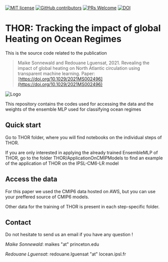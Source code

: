 [![MIT
license](https://img.shields.io/badge/License-MIT-blue.svg)](https://github.com/epiforecasts/covidregionaldata/blob/master/LICENSE.md/)
[![GitHub
contributors](https://img.shields.io/github/contributors/maikejulie/DNN4CLi)](https://github.com/maikejulie/DNN4Cli/graphs/contributors)
[![PRs
Welcome](https://img.shields.io/badge/PRs-welcome-yellow.svg)](https://makeapullrequest.com/)
[![DOI](http://img.shields.io/badge/DOI-10.1029/2021MS002496-B31B1B.svg)](https://doi.org/10.1029/2021MS002496)
<!--- [![GitHub
commits](https://img.shields.io/github/commits-since/maikejulie/DNN4cli/0.1.svg?color=orange)](https://GitHub.com/maikejulie/DNN4cli/commit/main/) --->

# THOR: Tracking the impact of global Heating on Ocean Regimes

This is the source code related to the publication
> Maike Sonnewald and Redouane Lguensat, 2021.
> Revealing the impact of global heating on North Atlantic circulation using transparent machine learning.
> Paper: [https://doi.org/10.1029/2021MS002496](https://doi.org/10.1029/2021MS002496)

![Logo](https://github.com/maikejulie/DNN4Cli/blob/main/figures/sketch.png?raw=true)

This repository contains the codes used for accessing the data and the weights of the ensemble MLP used for classifying ocean regimes

## Quick start

Go to THOR folder, where you will find notebooks on the individual steps of THOR. 

If you are only interested in applying the already trained EnsembleMLP of THOR, go to the folder THOR/ApplicationOnCMIPModels to find an example of the application of THOR on the IPSL-CM6-LR model

## Access the data

For this paper we used the CMIP6 data hosted on AWS, but you can use your preffered source of CMIP6 models.

Other data for the training of THOR is present in each step-specific folder.

## Contact

Do not hesitate to send us an email if you have any question !

*Maike Sonnewald*: maikes "at" princeton.edu

*Redouane Lguensat*: redouane.lguensat "at" locean.ipsl.fr

